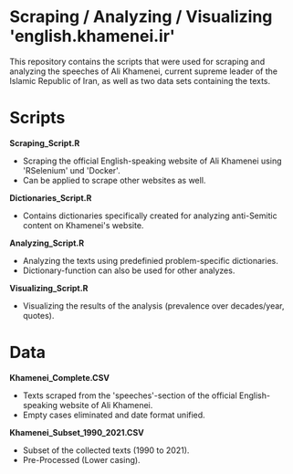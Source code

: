 # Scraping / Analyzing / Visualizing 'english.khamenei.ir'

This repository contains the scripts that were used for scraping and analyzing the speeches of 
Ali Khamenei, current supreme leader of the Islamic Republic of Iran, as well as two data sets
containing the texts.

# Scripts
**Scraping_Script.R**
- Scraping the official English-speaking website of Ali Khamenei using 'RSelenium' und 'Docker'.
- Can be applied to scrape other websites as well.

**Dictionaries_Script.R**
- Contains dictionaries specifically created for analyzing anti-Semitic content on Khamenei's website.

**Analyzing_Script.R**
- Analyzing the texts using predefinied problem-specific dictionaries.
- Dictionary-function can also be used for other analyzes. 

**Visualizing_Script.R**
- Visualizing the results of the analysis (prevalence over decades/year, quotes).
  
# Data
**Khamenei_Complete.CSV**
- Texts scraped from the 'speeches'-section of the official English-speaking website of Ali Khamenei.
- Empty cases eliminated and date format unified.
  
**Khamenei_Subset_1990_2021.CSV**
- Subset of the collected texts (1990 to 2021).
- Pre-Processed (Lower casing).
